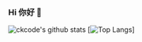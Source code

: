 ### Hi 你好 👋
![ckcode's github stats](https://github-readme-stats.vercel.app/api?username=ckcoding&show_icons=true&theme=radical)
[![Top Langs](https://github-readme-stats.vercel.app/api/top-langs/?username=ckcoding&layout=compact)]
